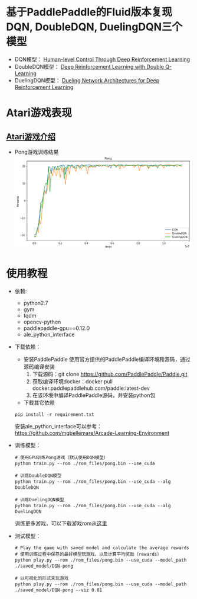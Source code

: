 # 基于PaddlePaddle的Fluid版本复现DQN, DoubleDQN, DuelingDQN三个模型

+ DQN模型： 
[Human-level Control Through Deep Reinforcement Learning](http://www.nature.com/nature/journal/v518/n7540/full/nature14236.html)
+ DoubleDQN模型：
[Deep Reinforcement Learning with Double Q-Learning](https://www.aaai.org/ocs/index.php/AAAI/AAAI16/paper/viewPaper/12389)
+ DuelingDQN模型：
[Dueling Network Architectures for Deep Reinforcement Learning](http://proceedings.mlr.press/v48/wangf16.html)

# Atari游戏表现
## [Atari游戏介绍](https://gym.openai.com/envs/#atari)

+ Pong游戏训练结果
![DQN result](assets/dqn.png)

# 使用教程
+ 依赖:
    + python2.7
    + gym
    + tqdm
    + opencv-python
    + paddlepaddle-gpu==0.12.0 
    + ale_python_interface

+ 下载依赖：
    + 安装PaddlePaddle
    使用官方提供的PaddlePaddle编译环境和源码，通过源码编译安装
        1. 下载源码：git clone https://github.com/PaddlePaddle/Paddle.git
        2. 获取编译环境docker：docker pull docker.paddlepaddlehub.com/paddle:latest-dev
        3. 在该环境中编译PaddlePaddle源码，并安装python包
    + 下载其它依赖
    ```
    pip install -r requirement.txt 
    ```
    安装ale_python_interface可以参考：https://github.com/mgbellemare/Arcade-Learning-Environment

+ 训练模型：
    ```
    # 使用GPU训练Pong游戏（默认使用DQN模型）
    python train.py --rom ./rom_files/pong.bin --use_cuda

    # 训练DoubleDQN模型
    python train.py --rom ./rom_files/pong.bin --use_cuda --alg DoubleDQN

    # 训练DuelingDQN模型
    python train.py --rom ./rom_files/pong.bin --use_cuda --alg DuelingDQN
    ```

    训练更多游戏，可以下载游戏rom从[这里](https://github.com/openai/atari-py/tree/master/atari_py/atari_roms)

+ 测试模型： 
    ```
    # Play the game with saved model and calculate the average rewards
    # 使用训练过程中保存的最好模型玩游戏，以及计算平均奖励（rewards） 
    python play.py --rom ./rom_files/pong.bin --use_cuda --model_path ./saved_model/DQN-pong

    # 以可视化的形式来玩游戏
    python play.py --rom ./rom_files/pong.bin --use_cuda --model_path ./saved_model/DQN-pong --viz 0.01
    ```
